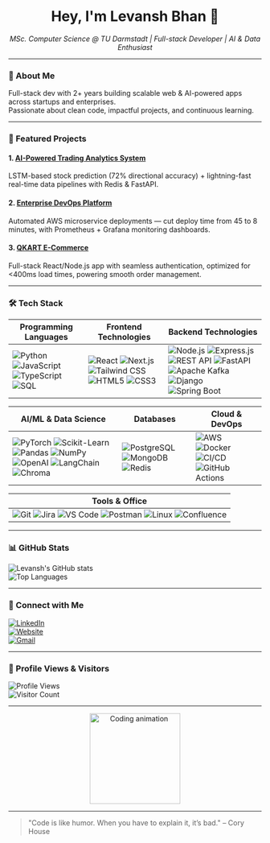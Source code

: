 <h1 align="center">Hey, I'm Levansh Bhan 👋</h1>
<p align="center">
  <em>MSc. Computer Science @ TU Darmstadt | Full-stack Developer | AI & Data Enthusiast</em>
</p>

---

### 🚀 About Me
Full-stack dev with 2+ years building scalable web & AI-powered apps across startups and enterprises.  
Passionate about clean code, impactful projects, and continuous learning.

---

### 🌟 Featured Projects

#### 1. [AI-Powered Trading Analytics System](https://github.com/levansh-bhan/ai-trading-analytics)  
LSTM-based stock prediction (72% directional accuracy) + lightning-fast real-time data pipelines with Redis & FastAPI.

#### 2. [Enterprise DevOps Platform](https://github.com/levansh-bhan/enterprise-devops-platform)  
Automated AWS microservice deployments — cut deploy time from 45 to 8 minutes, with Prometheus + Grafana monitoring dashboards.

#### 3. [QKART E-Commerce](https://qkart.netlify.app)  
Full-stack React/Node.js app with seamless authentication, optimized for <400ms load times, powering smooth order management.

---

### 🛠️ Tech Stack

| Programming Languages                 | Frontend Technologies                      | Backend Technologies                                  |
|-------------------------------------|-------------------------------------------|------------------------------------------------------|
| ![Python](https://img.shields.io/badge/Python-3776AB?logo=python&logoColor=white) ![JavaScript](https://img.shields.io/badge/JavaScript-F7DF1E?logo=javascript&logoColor=black) ![TypeScript](https://img.shields.io/badge/TypeScript-3178C6?logo=typescript&logoColor=white) ![SQL](https://img.shields.io/badge/SQL-4479A1?logo=postgresql&logoColor=white) | ![React](https://img.shields.io/badge/React-61DAFB?logo=react&logoColor=black) ![Next.js](https://img.shields.io/badge/Next.js-000000?logo=next.js&logoColor=white) ![Tailwind CSS](https://img.shields.io/badge/Tailwind_CSS-38B2AC?logo=tailwind-css&logoColor=white) ![HTML5](https://img.shields.io/badge/HTML5-E34F26?logo=html5&logoColor=white) ![CSS3](https://img.shields.io/badge/CSS3-1572B6?logo=css3&logoColor=white) | ![Node.js](https://img.shields.io/badge/Node.js-339933?logo=node.js&logoColor=white) ![Express.js](https://img.shields.io/badge/Express.js-000000?logo=express&logoColor=white) ![REST API](https://img.shields.io/badge/REST_API-61DAFB?logo=rest-api&logoColor=white) ![FastAPI](https://img.shields.io/badge/FastAPI-009688?logo=fastapi&logoColor=white) ![Apache Kafka](https://img.shields.io/badge/Apache_Kafka-231F20?logo=apachekafka&logoColor=white) ![Django](https://img.shields.io/badge/Django-092E20?logo=django&logoColor=white) ![Spring Boot](https://img.shields.io/badge/Spring_Boot-6DB33F?logo=springboot&logoColor=white) |

| AI/ML & Data Science                | Databases                                | Cloud & DevOps                                      |
|-----------------------------------|-----------------------------------------|----------------------------------------------------|
| ![PyTorch](https://img.shields.io/badge/PyTorch-EE4C2C?logo=pytorch&logoColor=white) ![Scikit-Learn](https://img.shields.io/badge/Scikit--Learn-F7931E?logo=scikitlearn&logoColor=white) ![Pandas](https://img.shields.io/badge/Pandas-150458?logo=pandas&logoColor=white) ![NumPy](https://img.shields.io/badge/NumPy-013243?logo=numpy&logoColor=white) ![OpenAI](https://img.shields.io/badge/OpenAI-412991?logo=openai&logoColor=white) ![LangChain](https://img.shields.io/badge/LangChain-ef4444?logo=langchain&logoColor=white) ![Chroma](https://img.shields.io/badge/Chroma-1F2937?logo=chromadb&logoColor=white) | ![PostgreSQL](https://img.shields.io/badge/PostgreSQL-4169E1?logo=postgresql&logoColor=white) ![MongoDB](https://img.shields.io/badge/MongoDB-47A248?logo=mongodb&logoColor=white) ![Redis](https://img.shields.io/badge/Redis-D32F2F?logo=redis&logoColor=white) | ![AWS](https://img.shields.io/badge/AWS-232F3E?logo=amazonaws&logoColor=white) ![Docker](https://img.shields.io/badge/Docker-2496ED?logo=docker&logoColor=white) ![CI/CD](https://img.shields.io/badge/CI%2FCD-3178C6?logo=gitlab&logoColor=white) ![GitHub Actions](https://img.shields.io/badge/GitHub_Actions-2088FF?logo=githubactions&logoColor=white) |

| Tools & Office                    |
|---------------------------------|
| ![Git](https://img.shields.io/badge/Git-F05032?logo=git&logoColor=white) ![Jira](https://img.shields.io/badge/Jira-0052CC?logo=jira&logoColor=white) ![VS Code](https://img.shields.io/badge/VS_Code-007ACC?logo=visualstudiocode&logoColor=white) ![Postman](https://img.shields.io/badge/Postman-FF6C37?logo=postman&logoColor=white) ![Linux](https://img.shields.io/badge/Linux-FCC624?logo=linux&logoColor=black) ![Confluence](https://img.shields.io/badge/Confluence-172B4D?logo=confluence&logoColor=white) |

---

### 📊 GitHub Stats

![Levansh's GitHub stats](https://github-readme-stats.vercel.app/api?username=levanshbhan&show_icons=true&count_private=true&theme=radical)  
![Top Languages](https://github-readme-stats.vercel.app/api/top-langs/?username=levanshbhan&layout=compact&theme=radical)

---

### 👥 Connect with Me

[![LinkedIn](https://img.shields.io/badge/-LinkedIn-0A66C2?logo=linkedin&logoColor=white&style=for-the-badge)](https://linkedin.com/in/levansh-bhan)  
[![Website](https://img.shields.io/badge/-Website-4A90E2?logo=internet-explorer&logoColor=white&style=for-the-badge)](https://levanshbhan.de)  
[![Gmail](https://img.shields.io/badge/-Gmail-D14836?logo=gmail&logoColor=white&style=for-the-badge)](mailto:levanshbhan@gmail.com)  

---

### 👀 Profile Views & Visitors

![Profile Views](https://komarev.com/ghpvc/?username=levansh-bhan&style=flat-square)  
![Visitor Count](https://visitor-badge.laobi.icu/badge?page_id=levansh-bhan.levansh-bhan)

---

<p align="center">
  <img src="https://media.giphy.com/media/LHZyixOnHwDDy/giphy.gif" width="180" alt="Coding animation" />
</p>

---

> "Code is like humor. When you have to explain it, it’s bad." – Cory House
